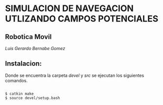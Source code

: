 #   SIMULACION DE NAVEGACION UTLIZANDO CAMPOS POTENCIALES
##  Robotica Movil

_Luis Gerardo Bernabe Gomez_

## Instalacion:
Donde se encuentra la carpeta _devel_ y _src_ se ejecutan los siguientes comandos. 

```

$ catkin make
$ source devel/setup.bash
```


